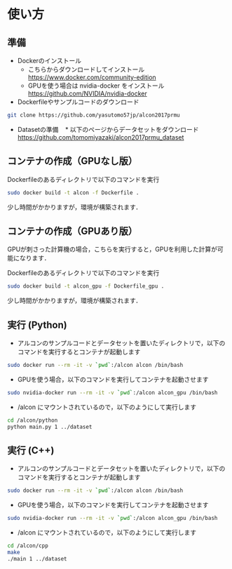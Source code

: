 # 使い方

## 準備

* Dockerのインストール
    * こちらからダウンロードしてインストール https://www.docker.com/community-edition
    * GPUを使う場合は nvidia-docker をインストール https://github.com/NVIDIA/nvidia-docker
* Dockerfileやサンプルコードのダウンロード
```bash
git clone https://github.com/yasutomo57jp/alcon2017prmu
```
* Datasetの準備
    * 以下のページからデータセットをダウンロード
         https://github.com/tomomiyazaki/alcon2017prmu_dataset

## コンテナの作成（GPUなし版）

Dockerfileのあるディレクトリで以下のコマンドを実行

```bash
sudo docker build -t alcon -f Dockerfile .
```

少し時間がかかりますが，環境が構築されます．

## コンテナの作成（GPUあり版）

GPUが刺さった計算機の場合，こちらを実行すると，GPUを利用した計算が可能になります．

Dockerfileのあるディレクトリで以下のコマンドを実行

```bash
sudo docker build -t alcon_gpu -f Dockerfile_gpu .
```

少し時間がかかりますが，環境が構築されます．

## 実行 (Python)

* アルコンのサンプルコードとデータセットを置いたディレクトリで，以下のコマンドを実行するとコンテナが起動します

```bash
sudo docker run --rm -it -v `pwd`:/alcon alcon /bin/bash
```

* GPUを使う場合，以下のコマンドを実行してコンテナを起動させます

```bash
sudo nvidia-docker run --rm -it -v `pwd`:/alcon alcon_gpu /bin/bash
```

* /alcon にマウントされているので，以下のようにして実行します

```bash
cd /alcon/python
python main.py 1 ../dataset
```

## 実行 (C++)

* アルコンのサンプルコードとデータセットを置いたディレクトリで，以下のコマンドを実行するとコンテナが起動します

```bash
sudo docker run --rm -it -v `pwd`:/alcon alcon /bin/bash
```

* GPUを使う場合，以下のコマンドを実行してコンテナを起動させます

```bash
sudo nvidia-docker run --rm -it -v `pwd`:/alcon alcon_gpu /bin/bash
```

* /alcon にマウントされているので，以下のようにして実行します

```bash
cd /alcon/cpp
make
./main 1 ../dataset
```


